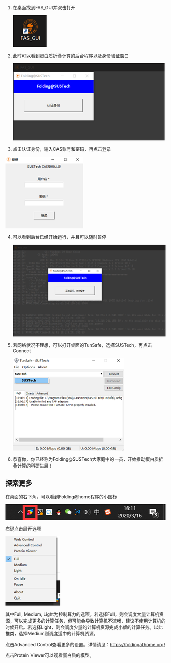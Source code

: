 1. 在桌面找到FAS_GUI并双击打开

   ![image-20200316160211387](archived/img/image-20200316160211387.png)

2. 此时可以看到蛋白质折叠计算的后台程序以及身份验证窗口

   <img src="archived/img/image-20200316160259219.png" alt="image-20200316160259219" style="zoom:67%;" />

3. 点击认证身份，输入CAS账号和密码，再点击登录

<img src="archived/img/image-20200316160332749.png" alt="image-20200316160332749" style="zoom:67%;" />

4. 可以看到后台已经开始运行，并且可以随时暂停

   <img src="archived/img/image-20200316160448847.png" alt="image-20200316160448847" style="zoom:67%;" />

5. 若网络状况不理想，可以打开桌面的TunSafe，选择SUSTech，再点击Connect

   <img src="archived/img/image-20200316160835889.png" alt="image-20200316160835889" style="zoom:67%;" />

6. 恭喜你，你已经称为Folding@SUSTech大家庭中的一员，开始推动蛋白质折叠计算的科研进展！



## 探索更多

在桌面的右下角，可以看到Folding@home程序的小图标

![image-20200316161134279](archived/img/image-20200316161134279.png)

右键点击展开选项

<img src="archived/img/image-20200316161202097.png" alt="image-20200316161202097" style="zoom:67%;" />

其中Full, Medium, Light为控制算力的选项。若选择Full，则会调度大量计算机资源，可以完成更多的计算任务，但可能会导致计算机不流畅，建议不使用计算机的时候开启。若选择Light，则会调度少量的计算机资源完成小额的计算任务。以此推类，选择Medium则调度适中的计算机资源。

点击Advanced Control查看更多的设置。详情请见：https://foldingathome.org/

点击Protein Viewer可以观看蛋白质的模型。